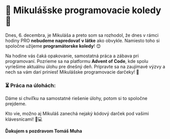 # 🎄 Mikulášske programovacie koledy 🎄

Dnes, 6. decembra, je Mikuláša a preto som sa rozhodol, že dnes v rámci hodiny PRO **nebudeme napredovať v látke** ako obvykle. Namiesto toho si spoločne užijeme **programátorske koledy**! 😊

Na hodine vás čaká opakovanie, samostatná práca a zábava pri programovaní. Pozrieme sa na platformu **Advent of Code**, kde spolu vyriešime aktuálnu úlohu pre dnešný deň. Pripravte sa na zaujímavé výzvy a nech sa vám darí priniesť Mikulášske programovacie darčeky! 🎁

### ⏳ Práca na úlohách:
Dáme si chvíľku na samostatné riešenie úlohy, potom si to spoločne prejdeme.

Kto vie, možno aj Mikuláš zanechá nejaký kódový darček pod vašimi klávesnicami! 🎅💻

**Ďakujem s pozdravom Tomáš Muha** 
